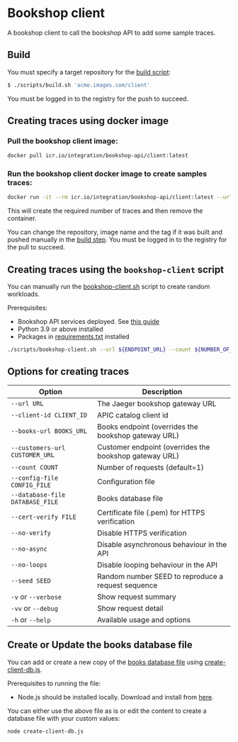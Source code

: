 # Bookshop client

A bookshop client to call the bookshop API to add some sample traces.

## Build

You must specify a target repository for the [build script](scripts/build.sh):

```sh
$ ./scripts/build.sh 'acme.images.com/client'
```

You must be logged in to the registry for the push to succeed.

## Creating traces using docker image

### Pull the bookshop client image:

```bash
docker pull icr.io/integration/bookshop-api/client:latest
```

### Run the bookshop client docker image to create samples traces:

```bash
docker run -it --rm icr.io/integration/bookshop-api/client:latest --url ${ENDPOINT_URL} --count ${NUMBER_OF_TRACES_TO_CREATE} -v
```

This will create the required number of traces and then remove the container.

You can change the repository, image name and the tag if it was built and pushed manually in the [build step](#build). You must be logged in to the registry for the pull to succeed.

## Creating traces using the `bookshop-client` script

You can manually run the [bookshop-client.sh](scripts/bookshop-client.sh) script to create random workloads.

Prerequisites:

- Bookshop API services deployed. See [this guide](../service/README.md#deploy)
- Python 3.9 or above installed
- Packages in [requirements.txt](requirements.txt) installed

```bash
./scripts/bookshop-client.sh --url ${ENDPOINT_URL} --count ${NUMBER_OF_TRACES_TO_CREATE} -v
```

## Options for creating traces

| Option                          | Description                                            |
| ------------------------------- | ------------------------------------------------------ |
| `--url URL`                     | The Jaeger bookshop gateway URL                        |
| `--client-id CLIENT_ID`         | APIC catalog client id                                 |
| `--books-url BOOKS_URL`         | Books endpoint (overrides the bookshop gateway URL)    |
| `--customers-url CUSTOMER_URL`  | Customer endpoint (overrides the bookshop gateway URL) |
| `--count COUNT`                 | Number of requests (default=1)                         |
| `--config-file CONFIG_FILE`     | Configuration file                                     |
| `--database-file DATABASE_FILE` | Books database file                                    |
| `--cert-verify FILE`            | Certificate file (.pem) for HTTPS verification         |
| `--no-verify`                   | Disable HTTPS verification                             |
| `--no-async`                    | Disable asynchronous behaviour in the API              |
| `--no-loops`                    | Disable looping behaviour in the API                   |
| `--seed SEED`                   | Random number SEED to reproduce a request sequence     |
| `-v` or `--verbose`             | Show request summary                                   |
| `-vv` or `--debug`              | Show request detail                                    |
| `-h` or `--help`                | Available usage and options                            |

## Create or Update the books database file

You can add or create a new copy of the [books database file](bookshop/books.db) using [create-client-db.js](create-client-db.js).

Prerequisites to running the file:

- Node.js should be installed locally. Download and install from [here](https://nodejs.org/en/download/).

You can either use the above file as is or edit the content to create a database file with your custom values:

```bash
node create-client-db.js
```
